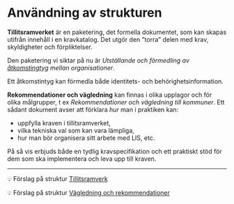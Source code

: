 # Användning av strukturen
**Tillitsramverket** är en paketering, det formella dokumentet, som kan skapas utifrån innehåll i en kravkatalog. 
Det utgör den ”torra” delen med krav, skyldigheter och förpliktelser.

Den paketering vi siktar på nu är *Utställande och förmedling av [åtkomstingtyg](../../introduktion/ordlista.md#atkomstintyg) mellan organisationer*. 

Ett åtkomstintyg kan förmedla både identitets- och behörighetsinformation.

**Rekommendationer och vägledning** kan finnas i olika upplagor och för olika målgrupper, t ex *Rekommendationer och vägledning till kommuner*. 
Ett sådant dokument avser att förklara *hur* man i praktiken kan:
- uppfylla kraven i tillitsramverket,
- vilka tekniska val som kan vara lämpliga,
- hur man bör organisera sitt arbete med LIS, etc.

På så vis erbjuds både en tydlig kravspecifikation och ett praktiskt stöd för dem som ska implementera och leva upp till kraven.

---------

:bulb: Förslag på struktur [Tillitsramverk](tillitsramverk.md)

:bulb: Förslag på struktur [Vägledning och rekommendationer](rekommendationer.md)
